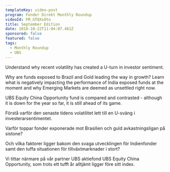 ```yaml
---
templateKey: video-post
program: Fonder Direkt Monthly Roundup
videoId: FM_GTQXs0to
title: September Edition
date: 2018-10-22T11:04:07.461Z
sponsored: false
featured: false
tags:
  - Monthly Roundup
  - UBS
---
```

Understand why recent volatility has created a U-turn in investor sentiment.

Why are funds exposed to Brazil and Gold leading the way in growth? Learn what is negatively impacting the performance of India exposed funds at the moment and why Emerging Markets are deemed as unsettled right now.

UBS Equity China Opportunity fund is compared and contrasted - although it is down for the year so far, it is still ahead of its game.

Förstå varför den senaste tidens volatilitet lett till en U-sväng i investerarsentimentet.

Varför toppar fonder exponerade mot Brasilien och guld avkastningsligan på sistone?

Och vilka faktorer ligger bakom den svaga utvecklingen för Indienfonder samt den tuffa situationen för tillväxtmarknader i stort?

Vi tittar närmare på vår partner UBS aktiefond UBS Equity China Opportunity, som trots ett tufft år alltjämt ligger före sitt index.
